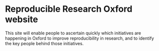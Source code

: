 # Reproducible Research Oxford website

This site will enable people to ascertain quickly which initiatives are happening in Oxford to improve reproducibility in research, and to identify the key people behind those initiatives. 
